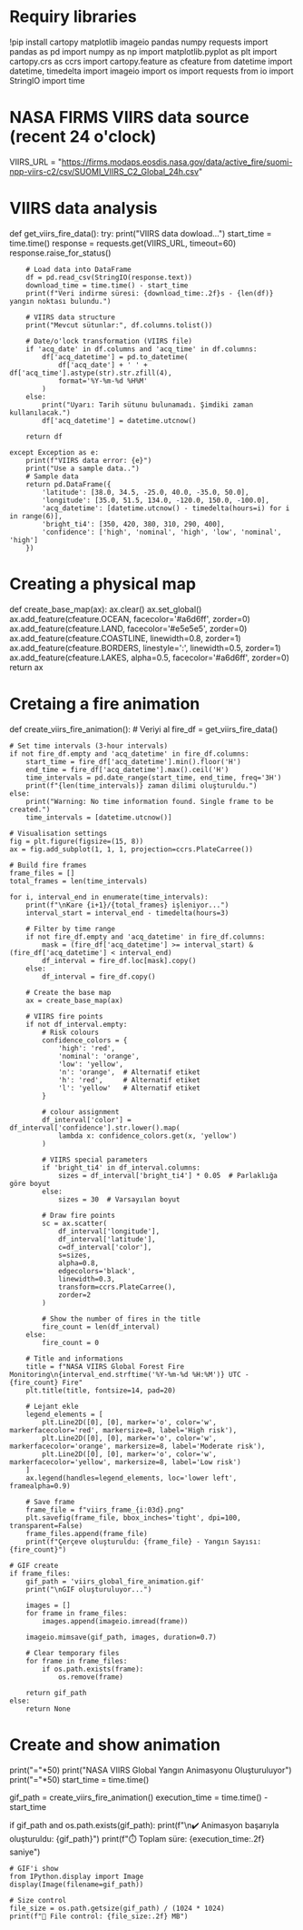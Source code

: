 # Requiry libraries
!pip install cartopy matplotlib imageio pandas numpy requests
import pandas as pd
import numpy as np
import matplotlib.pyplot as plt
import cartopy.crs as ccrs
import cartopy.feature as cfeature
from datetime import datetime, timedelta
import imageio
import os
import requests
from io import StringIO
import time

# NASA FIRMS VIIRS data source (recent 24 o'clock)
VIIRS_URL = "https://firms.modaps.eosdis.nasa.gov/data/active_fire/suomi-npp-viirs-c2/csv/SUOMI_VIIRS_C2_Global_24h.csv"

# VIIRS data analysis
def get_viirs_fire_data():
    try:
        print("VIIRS data dowload...")
        start_time = time.time()
        response = requests.get(VIIRS_URL, timeout=60)
        response.raise_for_status()
        
        # Load data into DataFrame
        df = pd.read_csv(StringIO(response.text))
        download_time = time.time() - start_time
        print(f"Veri indirme süresi: {download_time:.2f}s - {len(df)} yangın noktası bulundu.")
        
        # VIIRS data structure
        print("Mevcut sütunlar:", df.columns.tolist())
        
        # Date/o'lock transformation (VIIRS file)
        if 'acq_date' in df.columns and 'acq_time' in df.columns:
            df['acq_datetime'] = pd.to_datetime(
                df['acq_date'] + ' ' + df['acq_time'].astype(str).str.zfill(4),
                format='%Y-%m-%d %H%M'
            )
        else:
            print("Uyarı: Tarih sütunu bulunamadı. Şimdiki zaman kullanılacak.")
            df['acq_datetime'] = datetime.utcnow()
            
        return df
    
    except Exception as e:
        print(f"VIIRS data error: {e}")
        print("Use a sample data..")
        # Sample data 
        return pd.DataFrame({
            'latitude': [38.0, 34.5, -25.0, 40.0, -35.0, 50.0],
            'longitude': [35.0, 51.5, 134.0, -120.0, 150.0, -100.0],
            'acq_datetime': [datetime.utcnow() - timedelta(hours=i) for i in range(6)],
            'bright_ti4': [350, 420, 380, 310, 290, 400],
            'confidence': ['high', 'nominal', 'high', 'low', 'nominal', 'high']
        })

# Creating a physical map
def create_base_map(ax):
    ax.clear()
    ax.set_global()
    ax.add_feature(cfeature.OCEAN, facecolor='#a6d6ff', zorder=0)
    ax.add_feature(cfeature.LAND, facecolor='#e5e5e5', zorder=0)
    ax.add_feature(cfeature.COASTLINE, linewidth=0.8, zorder=1)
    ax.add_feature(cfeature.BORDERS, linestyle=':', linewidth=0.5, zorder=1)
    ax.add_feature(cfeature.LAKES, alpha=0.5, facecolor='#a6d6ff', zorder=0)
    return ax

# Cretaing a fire animation
def create_viirs_fire_animation():
    # Veriyi al
    fire_df = get_viirs_fire_data()
    
    # Set time intervals (3-hour intervals)
    if not fire_df.empty and 'acq_datetime' in fire_df.columns:
        start_time = fire_df['acq_datetime'].min().floor('H')
        end_time = fire_df['acq_datetime'].max().ceil('H')
        time_intervals = pd.date_range(start_time, end_time, freq='3H')
        print(f"{len(time_intervals)} zaman dilimi oluşturuldu.")
    else:
        print("Warning: No time information found. Single frame to be created.")
        time_intervals = [datetime.utcnow()]
    
    # Visualisation settings
    fig = plt.figure(figsize=(15, 8))
    ax = fig.add_subplot(1, 1, 1, projection=ccrs.PlateCarree())
    
    # Build fire frames
    frame_files = []
    total_frames = len(time_intervals)
    
    for i, interval_end in enumerate(time_intervals):
        print(f"\nKare {i+1}/{total_frames} işleniyor...")
        interval_start = interval_end - timedelta(hours=3)
        
        # Filter by time range
        if not fire_df.empty and 'acq_datetime' in fire_df.columns:
            mask = (fire_df['acq_datetime'] >= interval_start) & (fire_df['acq_datetime'] < interval_end)
            df_interval = fire_df.loc[mask].copy()
        else:
            df_interval = fire_df.copy()
        
        # Create the base map
        ax = create_base_map(ax)
        
        # VIIRS fire points
        if not df_interval.empty:
            # Risk colours
            confidence_colors = {
                'high': 'red',
                'nominal': 'orange',
                'low': 'yellow',
                'n': 'orange',  # Alternatif etiket
                'h': 'red',     # Alternatif etiket
                'l': 'yellow'   # Alternatif etiket
            }
            
            # colour assignment
            df_interval['color'] = df_interval['confidence'].str.lower().map(
                lambda x: confidence_colors.get(x, 'yellow')
            )
            
            # VIIRS special parameters
            if 'bright_ti4' in df_interval.columns:
                sizes = df_interval['bright_ti4'] * 0.05  # Parlaklığa göre boyut
            else:
                sizes = 30  # Varsayılan boyut
            
            # Draw fire points
            sc = ax.scatter(
                df_interval['longitude'], 
                df_interval['latitude'],
                c=df_interval['color'],
                s=sizes,
                alpha=0.8,
                edgecolors='black',
                linewidth=0.3,
                transform=ccrs.PlateCarree(),
                zorder=2
            )
            
            # Show the number of fires in the title
            fire_count = len(df_interval)
        else:
            fire_count = 0
        
        # Title and informations
        title = f"NASA VIIRS Global Forest Fire Monitoring\n{interval_end.strftime('%Y-%m-%d %H:%M')} UTC - {fire_count} Fire"
        plt.title(title, fontsize=14, pad=20)
        
        # Lejant ekle
        legend_elements = [
            plt.Line2D([0], [0], marker='o', color='w', markerfacecolor='red', markersize=8, label='High risk'),
            plt.Line2D([0], [0], marker='o', color='w', markerfacecolor='orange', markersize=8, label='Moderate risk'),
            plt.Line2D([0], [0], marker='o', color='w', markerfacecolor='yellow', markersize=8, label='Low risk')
        ]
        ax.legend(handles=legend_elements, loc='lower left', framealpha=0.9)
        
        # Save frame
        frame_file = f"viirs_frame_{i:03d}.png"
        plt.savefig(frame_file, bbox_inches='tight', dpi=100, transparent=False)
        frame_files.append(frame_file)
        print(f"Çerçeve oluşturuldu: {frame_file} - Yangın Sayısı: {fire_count}")
    
    # GIF create
    if frame_files:
        gif_path = 'viirs_global_fire_animation.gif'
        print("\nGIF oluşturuluyor...")
        
        images = []
        for frame in frame_files:
            images.append(imageio.imread(frame))
        
        imageio.mimsave(gif_path, images, duration=0.7)
        
        # Clear temporary files
        for frame in frame_files:
            if os.path.exists(frame):
                os.remove(frame)
        
        return gif_path
    else:
        return None

# Create and show animation
print("="*50)
print("NASA VIIRS Global Yangın Animasyonu Oluşturuluyor")
print("="*50)
start_time = time.time()

gif_path = create_viirs_fire_animation()
execution_time = time.time() - start_time

if gif_path and os.path.exists(gif_path):
    print(f"\n✔️ Animasyon başarıyla oluşturuldu: {gif_path}")
    print(f"⏱️ Toplam süre: {execution_time:.2f} saniye")
    
    # GIF'i show
    from IPython.display import Image
    display(Image(filename=gif_path))
    
    # Size control
    file_size = os.path.getsize(gif_path) / (1024 * 1024)
    print(f"📁 File control: {file_size:.2f} MB")
